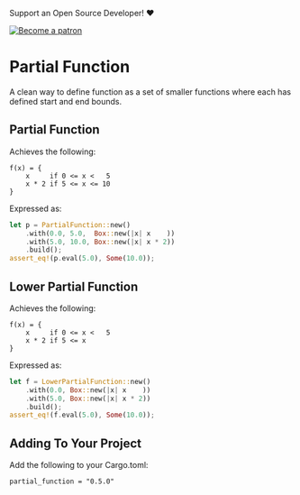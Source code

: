 Support an Open Source Developer! :hearts:  

[![Become a patron](https://c5.patreon.com/external/logo/become_a_patron_button.png)](https://www.patreon.com/jojolepro)

# Partial Function
A clean way to define function as a set of smaller functions where each has defined start and end bounds.

## Partial Function

Achieves the following:
```
f(x) = {
    x     if 0 <= x <   5
    x * 2 if 5 <= x <= 10
}
```
Expressed as:
```rs
let p = PartialFunction::new()
    .with(0.0, 5.0,  Box::new(|x| x    ))
    .with(5.0, 10.0, Box::new(|x| x * 2))
    .build();
assert_eq!(p.eval(5.0), Some(10.0));
```

## Lower Partial Function

Achieves the following:
```
f(x) = {
    x     if 0 <= x <   5
    x * 2 if 5 <= x
}
```
Expressed as:
```rs
let f = LowerPartialFunction::new()
    .with(0.0, Box::new(|x| x    ))
    .with(5.0, Box::new(|x| x * 2))
    .build();
assert_eq!(f.eval(5.0), Some(10.0));
```

## Adding To Your Project
Add the following to your Cargo.toml:
```
partial_function = "0.5.0"
```


